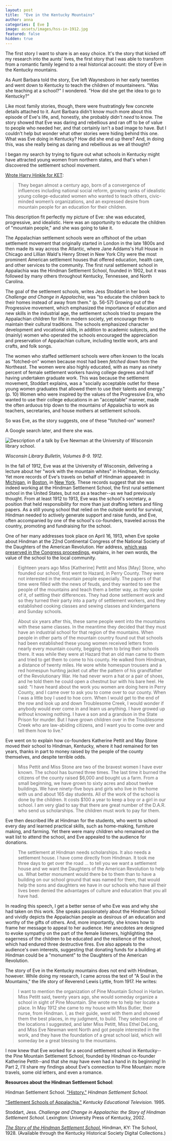 ```yaml
---
layout: post
title:  "Eve in the Kentucky Mountains"
author: anna
categories: [ Eve ]
image: assets/images/hss-in-1912.jpg
featured: false
hidden: true
---
```


The first story I want to share is an easy choice. It's the story that kicked off my research into the aunts' lives, the first story that I was able to transform from a romantic family legend to a real historical account: the story of Eve in the Kentucky mountains.

As Aunt Barbara told the story, Eve left Waynesboro in her early twenties and went down to Kentucky to teach the children of mountaineers. "Was she teaching at a school?" I wondered. "How did she get the idea to go to Kentucky?"

Like most family stories, though, there were frustratingly few concrete details attached to it. Aunt Barbara didn't know much more about this episode of Eve's life, and, honestly, she probably didn't *need* to know. The story showed that Eve was daring and rebellious and ran off to be of value to people who needed her, and that certainly isn't a bad image to have. But I couldn't help but wonder what other stories were hiding behind this one. What was Eve doing in Kentucky? How did she end up there? And, in doing this, was she really being as daring and rebellious as we all thought?

I began my search by trying to figure out what schools in Kentucky might have attracted young women from northern states, and that's when I discovered the settlement school movement.

[Wrote Harry Hinkle for KET](https://www.ket.org/settlement/setschools_01.html):

>They began almost a century ago, born of a convergence of influences including national social reform, growing ranks of idealistic young college-educated women who wanted to teach others, civic-minded women’s organizations, and an expressed desire from mountain people for an education for their children.

This description fit perfectly my picture of Eve: she was educated, progressive, and idealistic. Here was an opportunity to educate the children of "mountain people," and she was going to take it.

The Appalachian settlement schools were an offshoot of the urban settlement movement that originally started in London in the late 1800s and then made its way across the Atlantic, where Jane Addams's Hull House in Chicago and Lillian Wald's Henry Street in New York City were the most prominent American settlement houses that offered education, health care, and other services to the community. The first rural settlement school in Appalachia was the Hindman Settlement School, founded in 1902, but it was followed by many others throughout Kentucky, Tennessee, and North Carolina.

The goal of the settlement schools, writes Jess Stoddart in her book *Challenge and Change in Appalachia*, was "to educate the children back to their homes instead of away from them." (p. 56-57) Growing out of the Progressive movement, which emphasized the importance of education and new skills in the industrial age, the settlement schools tried to prepare the Appalachian children for life in modern society, yet encourage them to maintain their cultural traditions. The schools emphasized character development and vocational skills, in addition to academic subjects, and the (mainly) women who operated the schools encouraged the appreciation and preservation of Appalachian culture, including textile work, arts and crafts, and folk songs.

The women who staffed settlement schools were often known to the locals as "fotched-on" women because most had been *fetched* down from the Northeast. The women were also highly educated, with as many as ninety percent of female settlement workers having college degrees and half having undertaken graduate work. This was because the settlement movement, Stoddart explains, was a "socially acceptable outlet for these young women graduates that allowed them to use their talents and energy." (p. 10) Women who were inspired by the values of the Progressive Era, who wanted to use their college educations in an "acceptable" manner, made the often arduous trip down to the mountains of Appalachia to work as teachers, secretaries, and house mothers at settlement schools.

So was Eve, as the story suggests, one of these "fotched-on" women?

A Google search later, and there she was.

![Description of a talk by Eve Newman at the University of Wisconsin library school.]({{site.baseurl}}/assets/images/eve-ky-mts.png)

*Wisconsin Library Bulletin, Volumes 8-9. 1912.*

In the fall of 1912, Eve was at the University of Wisconsin, delivering a lecture about her "work with the mountain whites" in Hindman, Kentucky. Yet more records of Eve's travels on behalf of Hindman appeared: in [Michigan](https://books.google.com/books?id=f6nhAAAAMAAJ&pg=RA1-PA54&dq=newman+hindman+battle+creek&hl=en&sa=X&ved=0ahUKEwjqiqOW9bTNAhVE1R4KHThPDAQQ6AEIHDAA#v=onepage&q=newman%20hindman%20battle%20creek&f=false), in [Boston](https://books.google.com/books?id=Cdw_AQAAMAAJ&pg=PA215&dq=%22miss+newman%22+hindman&hl=en&sa=X&ved=0ahUKEwi90va89LTNAhXLGh4KHSRgAUMQ6AEIJzAC#v=onepage&q=%22miss%20newman%22%20hindman&f=false), in [New York](https://books.google.com/books?id=9Z9GAQAAIAAJ&dq=eve%20newman%20hindman&pg=PA93#v=onepage&q=eve%20newman%20hindman&f=false). These records suggest that she was indeed working at the Hindman Settlement School, the first rural settlement school in the United States, but not as a teacher--as we had previously thought. From at least 1912 to 1913, Eve was the school's secretary, a position that held responsibility for more than just drafting letters and filing papers. As a still young school that relied on the outside world for survival, Hindman needed to actively generate support and raise funds, and Eve, often accompanied by one of the school's co-founders, traveled across the country, promoting and fundraising for the school.

One of her many addresses took place on April 16, 1913, when Eve spoke about Hindman at the 22nd Continental Congress of the National Society of the Daughters of the American Revolution. Her address, [which was preserved in the Congress proceedings](https://books.google.com/books?id=E2MUAAAAYAAJ&dq=%22miss%20newman%22%20hindman&pg=PA129#v=onepage&q=%22miss%20newman%22%20hindman&f=false), explains, in her own words, the value of the school to the local community.

>Eighteen years ago Miss [Katherine] Pettit and Miss [May] Stone, who founded our school, first went to Hazard, in Perry County. They were not interested in the mountain people especially. The papers of that time were filled with the news of feuds, and they wanted to see the people of the mountains and teach them a better way, as they spoke of it, of settling their differences. They had done settlement work and so they turned their party into a party of settlement workers, and they established cooking classes and sewing classes and kindergartens and Sunday schools.

>About six years after this, these same people went into the mountains with these same classes. In the meantime they decided that they must have an industrial school for that region of the mountains. When people in other parts of the mountain country found out that schools had been established these young women received letters from nearly every mountain county, begging them to bring their schools there. It was while they were at Hazard that an old man came to them and tried to get them to come to his county. He walked from Hindman, a distance of twenty miles. He wore white homespun trousers and a red homespun hunting jacket cut after the pattern of his grandfather of the Revolutionary War. He had never worn a hat or a pair of shoes, and he told them he could open a chestnut bur with his bare heel. He said: "I have heard about the work you women are doing here in Perry County, and I came over to ask you to come over to our county. When I was a little boy I used to hoe corn. When I would get to the end of the row and look up and down Troublesome Creek, I would wonder if anybody would ever come in and learn us anything. I have growed up without knowing nothing. I have a son and a grandson in the State Prison for murder. But I have grown children over in the Troublesome Creek who are law-abiding citizens, and I want you to come over and tell them how to live."

Eve went on to explain how co-founders Katherine Pettit and May Stone moved their school to Hindman, Kentucky, where it had remained for ten years, thanks in part to money raised by the people of the county themselves, and despite terrible odds.

>Miss Pettit and Miss Stone are two of the bravest women I have ever known. The school has burned three times. The last time it burned the citizens of the county raised $6,000 and bought us a farm. From a small beginning, we have grown to sixty acres and about twelve buildings. We have ninety-five boys and girls who live in the home with us and about 165 day students. All of the work of the school is done by the children. It costs $100 a year to keep a boy or a girl in our school. I am very glad to say that there are great number of the D.A.R. who send us scholarships. The children must work to pay for them.

Eve then described life at Hindman for the students, who went to school every day and learned practical skills, such as home-making, furniture making, and farming. Yet there were many children who remained on the wait list to attend the school, and Eve appealed to the audience for donations.

>The settlement at Hindman needs scholarships. It also needs a settlement house. I have come directly from Hindman. It took me three days to get over the road … to tell you we want a settlement house and we want the Daughters of the American Revolution to help us. What better monument would there be to them than to have a building on our school ground that was named for them, that would help the sons and daughters we have in our schools who have all their lives been denied the advantages of culture and education that you all have had.

In reading this speech, I get a better sense of who Eve was and why she had taken on this work. She speaks passionately about the Hindman School and vividly depicts the Appalachian people as desirous of an education and worthy of the gifts of others. And, more importantly, she knows how to frame her message to appeal to her audience. Her anecdotes are designed to evoke sympathy on the part of the female listeners, highlighting the eagerness of the children to be educated and the resilience of the school, which had endured three destructive fires. Eve also appeals to the audience's own interests, suggesting that donating funds for a building at Hindman could be a "monument" to the Daughters of the American Revolution.

The story of Eve in the Kentucky mountains does not end with Hindman, however. While doing my research, I came across the text of "A Soul in the Mountains," the life story of Reverend Lewis Lyttle, from 1917. He writes:

>I want to mention the organization of Pine Mountain School in Harlan. Miss Petitt said, twenty years ago, she would someday organize a school in sight of Pine Mountain. She wrote me to help her locate a place. In May 1912 she came to my house with Miss Butler, their nurse, from Hindman. I, as their guide, went with them and showed them the best places, in my judgment, to build. They selected one of the locations I suggested, and later Miss Petitt, Miss Ethel DeLong, and Miss Eve Newman went North and got people interested in the work, and they have the foundation of a great school laid, which will someday be a great blessing to the mountains.

I now knew that Eve worked for a second settlement school in Kentucky--the Pine Mountain Settlement School, founded by Hindman co-founder Katherine Pettit--and that she may have even had a hand in its beginning! In Part 2, I'll share my findings about Eve's connection to Pine Mountain: more travels, some old letters, and even a romance.

**Resources about the Hindman Settlement School**:

Hindman Settlement School. ["History."](https://www.hindmansettlement.org/about/history/) *Hindman Settlement School.*

["Settlement Schools of Appalachia."](https://www.ket.org/settlement/index.html) *Kentucky Educational Television.* 1995.

Stoddart, Jess. *Challenge and Change in Appalachia: the Story of Hindman Settlement School.* Lexington: University Press of Kentucky, 2002.

*[The Story of the Hindman Settlement School.](http://kyhistory.com/cdm/ref/collection/RB/id/3245)* Hindman, KY: The School, 1928. (Available through the Kentucky Historical Society Digital Collections.)